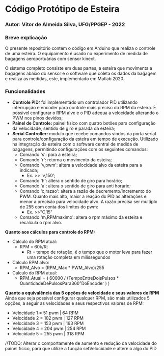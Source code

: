 
# Código Protótipo de Esteira

### Autor: Vitor de Almeida Silva, UFG/PPGEP - 2022

### Breve explicação

O presente repositório contem o código em Arduíno que realiza o controle de uma esteira. O equipamento é usado no experimento de medida de bagagens aeroportuárias com sensor kinect. 

O sistema completo consiste em duas partes, a esteira que movimenta a bagagens abaixo do sensor e o software que coleta os dados da bagagem e realiza as medidas, este, implementado em Matlab 2020.


### Funcionalidades
* **Controle PID:** foi implementado um controlador PID utilizando interrupção e encoder para controle mais preciso do RPM da esteira. É possível configurar o RPM alvo e o PID adequa a velocidade alterando o PWM nos pinos devidos;
* **Painel de Controle:** painel físico com quatro botões para configuração da velocidade, sentido de giro e parada da esteira;
* **Serial Controller:** modulo que recebe comandos vindos da porta serial para controle/configuração da esteira em tempo de execução. Utilizado na integração da esteira com o software central de medida de bagagens, permitindo configurações com os seguintes comandos:
	* Comando 's': para a esteira;
	* Comando 'r': retorna o movimento da esteira;
	* Comando 'v,pwm': altera a velocidade alvo da esteira para a indicada;
		* Ex. >> 'v,150';
	* Comando 'h': altera o sentido de giro para horário;
	* Comando 'a': altera o sentido de giro para anti horário;
	* Comando 'c,razao': altera a razão de decremento/incremento do PWM. Quanto mais alto, maior a reação do PID as alterações e menor a precisão para velocidade alvo. A razão precisa ser multiplo de 255 com conta dos limites do pwm:
		* Ex. >>"C,15"
	* Comando 'm,RPMmaximo': altera o rpm máximo da esteira e recalcula o rpm alvo.


**Quanto aos cálculos para controle do RPM:**

* Calculo do RPM atual:
	* RPM = 60k/Rt
	  * Rt = tempo de rotação, é o tempo que o motor leva para fazer uma rotação completa em milissegundos
* Calculo RPM alvo:
	* RPM_Alvo = (RPM_Max * PWM_Alvo)/255
* Calculo do RPM atual:
	* RPM_Atual = ( 60000 / (TempoEntreDoisPulsos * QuantidadeDePulsosPara360°DoEncoder ) )


**Quanto a equivalência das 5 opções de velocidade e seus valores de RPM**
Ainda que seja possível configurar qualquer RPM, são mais utilizados 5 opções, a seguir as velocidades e seus respectivos valores de RPM:
- Velocidade 1 = 51  pwm  | 64  RPM
- Velocidade 2 = 102 pwm  | 127 RPM
- Velocidade 3 = 153 pwm  | 163 RPM
- Velocidade 4 = 204 pwm  | 254 RPM
- Velocidade 5 = 255 pwm  | 318 RPM



//TODO:
Alterar o comportamente de aumento e redução da velocidade do painel físico, para que utilize a função setVelocidade e altere o algo do PID

